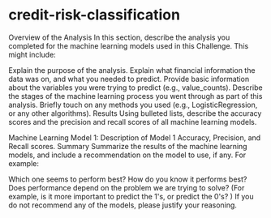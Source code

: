 # credit-risk-classification
Overview of the Analysis
In this section, describe the analysis you completed for the machine learning models used in this Challenge. This might include:

Explain the purpose of the analysis.
Explain what financial information the data was on, and what you needed to predict.
Provide basic information about the variables you were trying to predict (e.g., value_counts).
Describe the stages of the machine learning process you went through as part of this analysis.
Briefly touch on any methods you used (e.g., LogisticRegression, or any other algorithms).
Results
Using bulleted lists, describe the accuracy scores and the precision and recall scores of all machine learning models.

Machine Learning Model 1:
Description of Model 1 Accuracy, Precision, and Recall scores.
Summary
Summarize the results of the machine learning models, and include a recommendation on the model to use, if any. For example:

Which one seems to perform best? How do you know it performs best?
Does performance depend on the problem we are trying to solve? (For example, is it more important to predict the 1's, or predict the 0's? )
If you do not recommend any of the models, please justify your reasoning.
